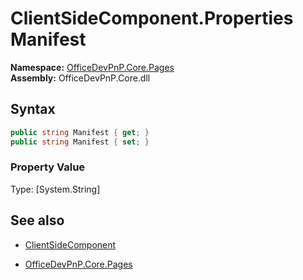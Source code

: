 # ClientSideComponent.Properties Manifest
**Namespace:** [OfficeDevPnP.Core.Pages](OfficeDevPnP.Core.Pages.md)  
**Assembly:** OfficeDevPnP.Core.dll  
## Syntax
```C#
public string Manifest { get; }
public string Manifest { set; }
```

### Property Value
Type: [System.String] 

## See also
- [ClientSideComponent](ClientSideComponent.md) 

- [OfficeDevPnP.Core.Pages](OfficeDevPnP.Core.Pages.md)
